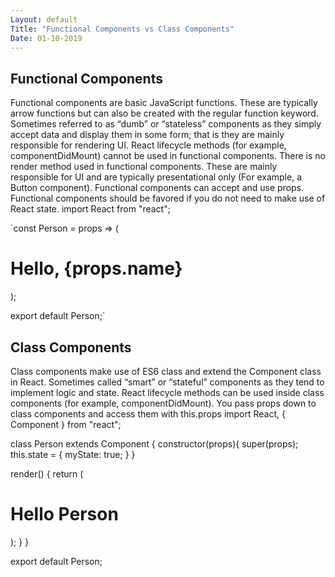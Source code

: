 ```yaml
---
Layout: default
Title: "Functional Components vs Class Components"
Date: 01-10-2019
---
```


## Functional Components

Functional components are basic JavaScript functions. These are typically arrow functions but can also be created with the regular function keyword.
Sometimes referred to as “dumb” or “stateless” components as they simply accept data and display them in some form; that is they are mainly responsible for rendering UI.
React lifecycle methods (for example, componentDidMount) cannot be used in functional components.
There is no render method used in functional components.
These are mainly responsible for UI and are typically presentational only (For example, a Button component).
Functional components can accept and use props.
Functional components should be favored if you do not need to make use of React state.
import React from "react";

`const Person = props => (
  <div>
    <h1>Hello, {props.name}</h1>
  </div>
);

export default Person;`

## Class Components

Class components make use of ES6 class and extend the Component class in React.
Sometimes called “smart” or “stateful” components as they tend to implement logic and state.
React lifecycle methods can be used inside class components (for example, componentDidMount).
You pass props down to class components and access them with this.props
import React, { Component } from "react";

class Person extends Component {
  constructor(props){
    super(props);
    this.state = {
      myState: true;
    }
  }
  
  render() {
    return (
      <div>
        <h1>Hello Person</h1>
      </div>
    );
  }
}

export default Person;
